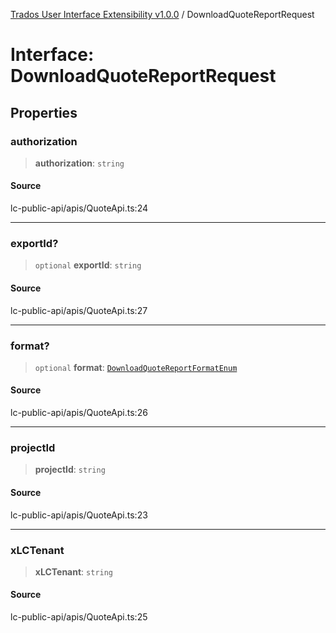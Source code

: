 [Trados User Interface Extensibility v1.0.0](../wiki/globals) / DownloadQuoteReportRequest

# Interface: DownloadQuoteReportRequest

## Properties

### authorization

> **authorization**: `string`

#### Source

lc-public-api/apis/QuoteApi.ts:24

***

### exportId?

> `optional` **exportId**: `string`

#### Source

lc-public-api/apis/QuoteApi.ts:27

***

### format?

> `optional` **format**: [`DownloadQuoteReportFormatEnum`](../wiki/Type.DownloadQuoteReportFormatEnum)

#### Source

lc-public-api/apis/QuoteApi.ts:26

***

### projectId

> **projectId**: `string`

#### Source

lc-public-api/apis/QuoteApi.ts:23

***

### xLCTenant

> **xLCTenant**: `string`

#### Source

lc-public-api/apis/QuoteApi.ts:25
